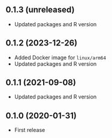 ## 0.1.3 (unreleased)

- Updated packages and R version

## 0.1.2 (2023-12-26)

- Added Docker image for `linux/arm64`
- Updated packages and R version

## 0.1.1 (2021-09-08)

- Updated packages and R version

## 0.1.0 (2020-01-31)

- First release
